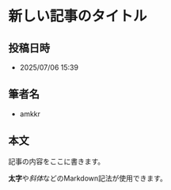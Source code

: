 # 新しい記事のタイトル

## 投稿日時
- 2025/07/06 15:39

## 筆者名
- amkkr

## 本文
記事の内容をここに書きます。

**太字**や*斜体*などのMarkdown記法が使用できます。
